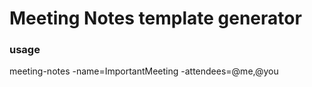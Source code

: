# Meeting Notes template generator

### usage
meeting-notes -name=ImportantMeeting -attendees=@me,@you
